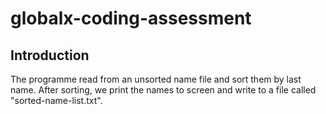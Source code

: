 # globalx-coding-assessment
## Introduction
The programme read from an unsorted name file and sort them by last name.
After sorting, we print the names to screen and write to a file called "sorted-name-list.txt".
